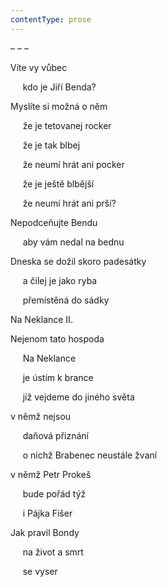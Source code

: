 ```yaml
---
contentType: prose
---
```


<section>

– – –

Víte vy vůbec

     kdo je Jiří Benda?

Myslíte si možná o něm

     že je tetovanej rocker

     že je tak blbej

     že neumí hrát ani pocker

     že je ještě blbější

     že neumí hrát ani prší?

Nepodceňujte Bendu

     aby vám nedal na bednu

Dneska se dožil skoro padesátky

     a čilej je jako ryba

     přemístěná do sádky

Na Neklance II.

Nejenom tato hospoda

     Na Neklance

     je ústím k brance

     jíž vejdeme do jiného světa

v němž nejsou

     daňová přiznání

     o nichž Brabenec neustále žvaní

v němž Petr Prokeš

     bude pořád týž

     i Pájka Fišer

Jak pravil Bondy

     na život a smrt

     se vyser

</section>
